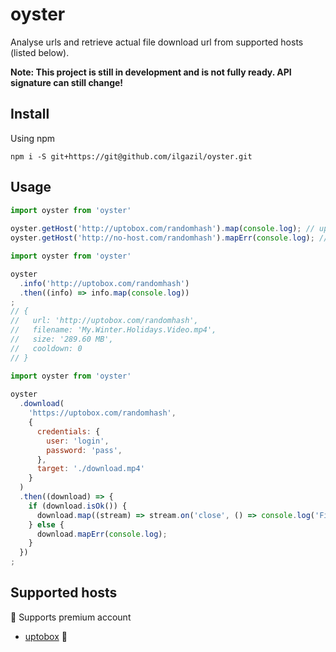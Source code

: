 # oyster

Analyse urls and retrieve actual file download url from supported hosts (listed below).

**Note: This project is still in development and is not fully ready. API signature can still change!**

## Install

Using npm

```
npm i -S git+https://git@github.com/ilgazil/oyster.git
```

## Usage

```javascript
import oyster from 'oyster'
 
oyster.getHost('http://uptobox.com/randomhash').map(console.log); // uptobox
oyster.getHost('http://no-host.com/randomhash').mapErr(console.log); // Prints a stringified InvalidArgumentError
```

```javascript
import oyster from 'oyster'

oyster
  .info('http://uptobox.com/randomhash')
  .then((info) => info.map(console.log))
;
// {
//   url: 'http://uptobox.com/randomhash',
//   filename: 'My.Winter.Holidays.Video.mp4',
//   size: '289.60 MB',
//   cooldown: 0
// }
```

```javascript
import oyster from 'oyster'
 
oyster
  .download(
    'https://uptobox.com/randomhash', 
    {
      credentials: {
        user: 'login',
        password: 'pass',
      },
      target: './download.mp4'
    }
  )
  .then((download) => {
    if (download.isOk()) {
      download.map((stream) => stream.on('close', () => console.log('File downloaded!')));
    } else {
      download.mapErr(console.log);
    }
  })
;
```

## Supported hosts

:closed_lock_with_key: Supports premium account

* [uptobox](http://uptobox.com/)  :closed_lock_with_key:
